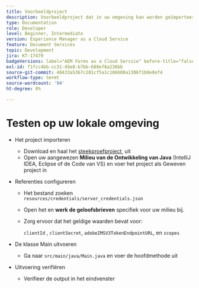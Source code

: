 ```yaml
---
title: Voorbeeldproject
description: Voorbeeldproject dat in uw omgeving kan worden geïmporteerd en uitgevoerd
type: Documentation
role: Developer
level: Beginner, Intermediate
version: Experience Manager as a Cloud Service
feature: Document Services
topic: Development
jira: KT-17479
badgeVersions: label="AEM Forms as a Cloud Service" before-title="false"
exl-id: f1fcc4bb-cc31-45e8-b7bb-688ef6a236bb
source-git-commit: 48433a5367c281cf5a1c106b08a1306f1b0e8ef4
workflow-type: tm+mt
source-wordcount: '94'
ht-degree: 0%

---
```


# Testen op uw lokale omgeving

* Het project importeren

   * Download en haal het [&#x200B; steekproefproject &#x200B;](./assets/formsdocumentservices.zip) uit
   * Open uw aangewezen **Milieu van de Ontwikkeling van Java** (IntelliJ IDEA, Eclipse of de Code van VS) en voer het project als Geweven project in
* Referenties configureren

   * Het bestand zoeken `resources/credentials/server_credentials.json`
   * Open het en **werk de geloofsbrieven** specifiek voor uw milieu bij.
   * Zorg ervoor dat het geldige waarden bevat voor:

     `clientId` , `clientSecret`, `adobeIMSV3TokenEndpointURL`, en
     `scopes`

* De klasse Main uitvoeren

   * Ga naar `src/main/java/Main.java` en voer de hoofdmethode uit

* Uitvoering verifiëren
   * Verifieer de output in het eindvenster
